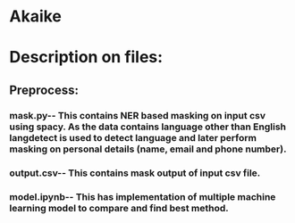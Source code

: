 # Akaike





# Description on files:

## Preprocess:

### mask.py-- This contains NER based masking on input csv using spacy. As the data contains language other than English langdetect is used to detect language and later perform masking on personal details (name, email and phone number).

### output.csv-- This contains mask output of input csv file.

### model.ipynb-- This has implementation of multiple machine learning model to compare and find best method.
